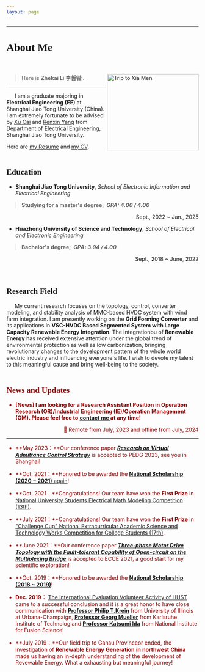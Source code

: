 ```yaml
---
layout: page
---
```

------------------------------------------------------------

# <font face="Verdana">About Me</font><br/>&nbsp;

<!--Link：https://www.jianshu.com/p/82182f3587e1-->


<body><img src="https://lizhekai.com/lizhekai.jpg" width = "240" height = "200" alt="Trip to Xia Men" align=right /></body>

<!--style='BORDER-RIGHT:#ADADAD 2px solid;
BORDER-TOP:#ADADAD 2px solid;
BORDER-LEFT:#ADADAD 2px solid;
BORDER-BOTTOM:#ADADAD 2px solid;'-->

<!--
<style>
html,body {
     width: 100%;
     height: 100%;
     margin: 0;
     padding: 0;
}

body {
    min-width: 1024px;
    min-height: 600px;
    user-select: text; /* Don't select the text while dragging the page with the mouse */
}

#main {
    width: 100%;
    height: 100%;
}
</style>
-->

<!-- Practice for picture hovering-->
<!--
<html lang="en">
<head>
    <meta charset="UTF-8">
    <meta http-equiv="X-UA-Compatible" content="IE=edge">
    <meta name="viewport" content="width=device-width, initial-scale=1.0">
    <title>Document</title>
    <style>
        .nav a {
            display: inline-block;
            width: 908px;
            height: 1196px;
            background-color: #fff;
            text-align: center;
            line-height: 48px;
            color: #fff;
            text-decoration: none;
        }
        .nav .bg1 {
            background: url(lizhekai.jpg)no-repeat;
        }
        .nav .bg1:hover{
            background-image: url(images/lizhekai_3.jpg);
        }
    </style>

</head>
<body>
    <div class="nav">
        <a href="#" class="bg1"></a>
    </div>
</body>
</html>
-->

> Here is **Zhekai Li <font face="NSimSun">李哲锴</font>  .<br/>**

------
<!--<br/>&nbsp;-->
&emsp;&nbsp;&nbsp;I am a graduate majoring in **Electrical Engineering (EE)** at Shanghai Jiao Tong University (China). I am extremely fortunate to be advised by [Xu Cai](https://eei.sjtu.edu.cn/faculty-detail.php?id=107) and [Renxin Yang](https://eei.sjtu.edu.cn/faculty-detail.php?id=185) from Department of Electrical Engineering, Shanghai Jiao Tong University.

<!--Besides, I also got the rare oppertunity to be mentored by xxx, researching the xxx.-->

Here are [my Resume](https://lizhekai.com/file/Resume_ZhekaiLI.pdf) and [my CV](https://lizhekai.com/file/CV_ZhekaiLI.pdf).<br/>&nbsp;

## <font face="Verdana">Education</font><br/>

- **Shanghai Jiao Tong University**, *School of Electronic Information and Electrical Engineering*
>**Studying for a master's degree;&nbsp;&nbsp;*GPA: 4.00 / 4.00***
<div align = right> Sept., 2022&nbsp;~&nbsp;Jan., 2025</div>

- **Huazhong University of Science and Technology**, *School of Electrical and Electronic Engineering*
>**Bachelor's degree;&nbsp;&nbsp;*GPA:  3.94 / 4.00***
<div align = right> Sept., 2018&nbsp;~&nbsp;June, 2022</div><br/>&nbsp;


## <font face="Verdana">Research Field</font><br/> 

 &emsp;&nbsp;&nbsp;My current research focuses on the topology, control, converter modeling, and stability analysis of MMC-based HVDC system with wind farm integration. I am presently working on the **Grid Forming Converter** and its applications in **VSC-HVDC Based Segmented System with Large Capacity Renewable Energy Integration**. 
 The integrationbu of **Renewable Energy** has received extensive attention under the global trend of environmental protection as well as low carbonization, bringing revolutionary changes to the development pattern of the whole world electric industry and influencing everyone's life.  I wish to devote my talent to this meaningful cause and bring well-being to the society.<br/>&nbsp;

## <font color='#8B0000'><font face="Verdana">News and Updates</font><br/> 

<div style='display: none'>
- **<font color='#8B0000'>[News]</font> I am looking for a Research Assistant Position in Electrical Engineering (EE) related to the Grid Forming Converter and its applications in VSC-HVDC Based Segmented System with Large Capacity Renewable Energy Integration!**
<div align = right>&#127796;&nbsp;Remote from July, 2023 and offline from July, 2024</div>
</div>

- **<font color='#8B0000'>[News]</font> I am looking for a Research Assistant Position in Operation Research (OR)/Industrial Engineering (IE)/Operation Management (OM). Please feel free to** <a href= "mailto:zhekai_li@outlook.com"> **<u>contact me</u>** </a> **at any time!**
<div align = right>&#127796;&nbsp;Remote from July, 2023 and offline from July, 2024</div>



------------------------------------------------------------------

- **May 2023：**Our conference paper [***Research on Virtual Admittance Control Strategy***](https://lizhekai.com/mypaper/PEDG23_ResearchonVirtualAdmittanceControlStrategy.pdf) is accepted to PEDG 2023, see you in Shanghai!

- **Oct. 2021：**Honored to be awarded the [**National Scholarship (2020 ~ 2021)** again](https://mp.weixin.qq.com/s/QbRVy8weyYX8UtGLIQvx0w)!

- **Oct. 2021：**Congratulations! Our team have won the **First Prize** in [National University Students Electrical Math Modeling Competition (13th)](https://lizhekai.com/file/2401_QuestionA_CSEE_Modeling.pdf).

- **July 2021：**Congratulations! Our team have won the **First Prize** in ["Challenge Cup" National Extracurricular Academic Science and Technology Works Competition for College Students (17th)](https://mp.weixin.qq.com/s/ZobAxUZ71jGbOV4LhYBiIQ).

- **June 2021：**Our conference paper [***Three-phase Motor Drive Topology with the Fault-tolerant Capability of Open-circuit on the Multiplexing Bridge***](https://lizhekai.com/mypaper/ECCE21_Three-phaseMotorDriveTopologywiththeFault-tolerantCapability.pdf) is accepted to ECCE 2021, a good start for my scientific exploration!

- **Oct. 2019：**Honored to be awarded the [**National Scholarship (2018 ~ 2019)**](https://mp.weixin.qq.com/s/3hfo7MoAAi7Xte2C3pTVIA)!

- **Dec. 2019：** [The International Evaluation Volunteer Activity of HUST](https://mp.weixin.qq.com/s/KX8FzfcE5yZikgJx7DlblQ) came to a successful conclusion and it is a great honor to have close communication with [**Professor Philip T.Krein**](https://ece.illinois.edu/about/directory/faculty/krein) from University of Illinois at Urbana-Champaign, [**Professor Georg Mueller**](https://www.healthtech.kit.edu/deutsch/112_247.php) from Karlsruhe 
Institute of Technolog and [**Professor Katsumi Ida**](https://unit.nifs.ac.jp/research/archives/staff/ida-katsumi_eng?lang=eng&unit=unit03&paper=IdaKatsumi) from National Institute for Fusion Science!

- **July 2019：**Our field trip to Gansu Provinceor ended, the investigation of **Renewable** **Energy** **Generation** **in** 
**northwest** **China** made us having an in-depth understanding of the development of Revewable Energy. What a exhausting but meaningful journey!
